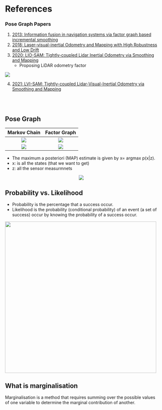 # References



<!---
Started to write on Sep 3 2021
Zahra
-->

 
### Pose Graph Papers
 1. [2013: Information fusion in navigation systems via factor graph based incremental smoothing](https://www.cc.gatech.edu/~dellaert/pubs/Indelman13ras.pdf)
 2. [2018: Laser-visual-inertial Odometry and Mapping with High Robustness and Low Drift](https://www.researchgate.net/publication/326352534_Laser-visual-inertial_Odometry_and_Mapping_with_High_Robustness_and_Low_Drift)
 3. [2020: LIO-SAM: Tightly-coupled Lidar Inertial Odometry via Smoothing and Mapping](https://arxiv.org/pdf/2007.00258.pdf)
      - Proposing LiDAR odometry factor
<img src="https://user-images.githubusercontent.com/46463022/132263667-32ac0a70-3019-40ec-9ed0-8d4cf09738da.png">
      <br/>

 4. [2021: LVI-SAM: Tightly-coupled Lidar-Visual-Inertial Odometry via Smoothing and Mapping](https://arxiv.org/pdf/2104.10831.pdf)

<br/>
<br/>


## Pose Graph 
 | Markov Chain | Factor Graph  |
:-------------------------:|:-------------------------:
|![](https://user-images.githubusercontent.com/46463022/132266002-c2df2813-07e8-434b-aa14-ac17885b973e.png)|![](https://user-images.githubusercontent.com/46463022/132266011-e1b4e8a0-9bb6-44b5-9019-ef8e04eaceab.png)|
|![](https://user-images.githubusercontent.com/46463022/132265964-c0fb3e49-e1f6-407b-884c-51ad060520a9.png) | ![](https://user-images.githubusercontent.com/46463022/132265982-a8351aba-118e-4a9f-bbc6-bc0c9d92924d.png)|



   - The maximum a posteriori (MAP) estimate is given by x= argmax p(x|z).  
   - x: is all the states (that we want to get)  
   - z: all the sensor measurmnets 
   <p align="center"> 
    <img src="https://user-images.githubusercontent.com/46463022/132265095-32d04d65-bcb6-45ef-a10b-e19902df3e49.png">  
   </p>
   
## Probability vs. Likelihood
 - Probability is the percentage that a success occur. 
 - Likelihood is the probability (conditional probability) of an event (a set of success) occur by knowing the probability of a success occur.
<img src="https://user-images.githubusercontent.com/46463022/132373331-58fc126b-6eb6-4561-a219-501574f1a5cd.png" width="500">


## What is marginalisation
Marginalisation is a method that requires summing over the possible values of one variable to determine the marginal contribution of another. 

